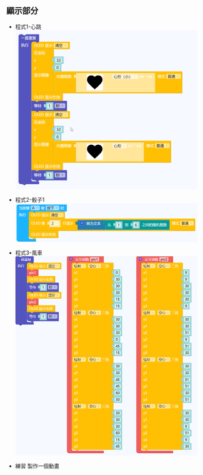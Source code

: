 ## 顯示部分

* 程式1-心跳
![img](img/01.png)

* 程式2-骰子1
![img](img/02.png)

* 程式3-風車
![img](img/03.png)

* 練習
製作一個動畫